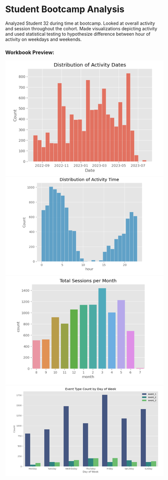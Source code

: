 # Student Bootcamp Analysis
Analyzed Student 32 during time at bootcamp. Looked at overall activity and session throughout the cohort. Made visualizations depicting activity and used statistical testing to hypothesize difference between hour of activity on weekdays and weekends. 

### Workbook Preview: <br>
![Distribution of Activity Dates](https://github.com/L-michelle/Projects/blob/main/Student%20Bootcamp%20Analysis/images/Distribution%20of%20Activity%20Dates.png)
![Activity times](https://github.com/L-michelle/Projects/blob/main/Student%20Bootcamp%20Analysis/images/Distribution%20of%20activity%20time.png)
![Total Sessions per Month](https://github.com/L-michelle/Projects/blob/main/Student%20Bootcamp%20Analysis/images/Total%20Sessions%20Per%20Month.png)
![Event Type by week](https://github.com/L-michelle/Projects/blob/main/Student%20Bootcamp%20Analysis/images/Event%20Type%20by%20Week.png)